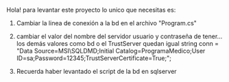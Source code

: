 Hola! para levantar este proyecto lo unico que necesitas es:
1. Cambiar la linea de conexión a la bd en el archivo "Program.cs"
2. cambiar el valor del nombre del servidor usuario y contraseña de tener... los demás valores como bd o el TrustServer quedan igual
    string conn = "Data Source=MSI\\SQLDMD;Initial Catalog=ProgramaMedico;User ID=sa;Password=12345;TrustServerCertificate=True;";

3. Recuerda haber levantado el script de la bd en sqlserver 
